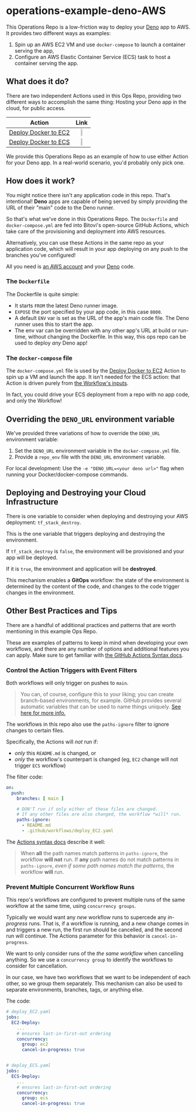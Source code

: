 # operations-example-deno-AWS

This Operations Repo is a low-friction way to deploy your [Deno][1] app to AWS. It provides two different ways as examples:

1. Spin up an AWS EC2 VM and use `docker-compose` to launch a container serving the app,
2. Configure an AWS Elastic Container Service (ECS) task to host a container serving the app.

## What does it do?

There are two independent Actions used in this Ops Repo, providing two different ways to accomplish the same thing: Hosting your Deno app in the cloud, for public access.

| Action | Link |
|:------:|:----:|
| [Deploy Docker to EC2][2]  | <img src="https://github.com/bitovi/operations-example-deno-ec2/assets/8335079/1aaa61a6-e8fc-42b5-b1c8-4466840e6126" height="25%" width="25%" /> |
| [Deploy Docker to ECS][3]  | <img src="https://github.com/bitovi/operations-example-deno-ec2/assets/8335079/bab32753-c6d8-49ba-a5a3-e461ca1162a9" height="25%" width="25%"> |

We provide this Operations Repo as an example of how to use either Action for your Deno app. In a real-world scenario, you'd probably only pick one.

## How does it work?

You might notice there isn't any application code in this repo. That's intentional! **Deno** apps are capable of being served by simply providing the URL of their "main" code to the Deno runner.

So that's what we've done in this Operations Repo. The `Dockerfile` and `docker-compose.yml` are fed into Bitovi's open-source GitHub Actions, which take care of the provisioning and deployment into AWS resources.

Alternatively, you can use these Actions in the same repo as your application code, which will result in your app deploying on any push to the branches you've configured!

All you need is [an AWS account][6] and your [Deno][1] code.

### The `Dockerfile`

The Dockerfile is quite simple:

- It starts `FROM` the latest Deno runner image.
- `EXPOSE` the port specified by your app code, in this case `8000`.
- A default `ENV` var is set as the URL of the app's main code file. The Deno runner uses this to start the app.
- The env var can be overridden with any other app's URL at build or run-time, without changing the Dockerfile. In this way, this ops repo can be used to deploy _any_ Deno app!

### The `docker-compose` file

The `docker-compose.yml` file is used by the [Deploy Docker to EC2][2] Action to spin up a VM and launch the app. It isn't needed for the ECS action: that Action is driven purely from [the Workflow's inputs][4].

In fact, you could drive your ECS deployment from a repo with no app code, and only the Workflow!

## Overriding the `DENO_URL` environment variable

We've provided three variations of how to override the `DENO_URL` environment variable:

1. Set the `DENO_URL` environment variable in the `docker-compose.yml` file.
1. Provide a `repo_env` file with the `DENO_URL` environment variable.

For local development: Use the `-e "DENO_URL=<your deno url>"` flag when running your Docker/docker-compose commands.

## Deploying and Destroying your Cloud Infrastructure

There is one variable to consider when deploying and destroying your AWS deployment: `tf_stack_destroy`.

This is the one variable that triggers deploying and destroying the environment.

If `tf_stack_destroy` is `false`, the environment will be provisioned and your app will be deployed.

If it is `true`, the environment and application will be **destroyed**.

This mechanism enables a **GitOps** workflow: the state of the environment is determined by the content of the code, and changes to the code trigger changes in the environment.

## Other Best Practices and Tips

There are a handful of additional practices and patterns that are worth mentioning in this example Ops Repo. 

These are examples of patterns to keep in mind when developing your own workflows, and there are any number of options and additional features you can apply. Make sure to get familiar with [the GitHub Actions Syntax docs][7].

### Control the Action Triggers with Event Filters

Both workflows will only trigger on pushes to `main`.

> You can, of course, configure this to your liking; you can create branch-based environments, for example. GitHub provides several automatic variables that can be used to name things uniquely. [See here for more info.][8]

The workflows in this repo also use the `paths-ignore` filter to ignore changes to certain files. 

Specifically, the Actions will _not_ run if: 

- _only_ this `README.md` is changed, or
- _only_ the workflow's counterpart is changed (eg, `EC2` change will not trigger `ECS` workflow)

The filter code:

```yaml
on:
  push:
    branches: [ main ]

    # DON'T run if only either of these files are changed.
    # If any other files are also changed, the workflow *will* run.
    paths-ignore:
      - README.md
      - .github/workflows/deploy_EC2.yaml
```

The [Actions syntax docs][5] describe it well:

> When **all** the path names match patterns in `paths-ignore`, the workflow **will not** run. If **any** path names do not match patterns in `paths-ignore`, *even if some path names match the patterns*, the workflow **will** run.

### Prevent Multiple Concurrent Workflow Runs

This repo's workflows are configured to prevent multiple runs of the same workflow at the same time, using `concurrency groups`.

Typically we would want any _new_ workflow runs to supercede any _in-progress_ runs. That is, if a workflow is running, and a new change comes in and triggers a new run, the first run should be cancelled, and the second run will continue. The Actions parameter for this behavior is `cancel-in-progress`.

We want to only consider runs of the _the same workflow_ when cancelling anything. So we use a `concurrency group` to identify the workflows to consider for cancellation.

In our case, we have two workflows that we want to be independent of each other, so we group them separately. This mechanism can also be used to separate environments, branches, tags, or anything else.

The code:

```yaml
# deploy_EC2.yaml
jobs:
  EC2-Deploy:
    ...
    # ensures last-in-first-out ordering
    concurrency:
      group: ec2
      cancel-in-progress: true


# deploy_ECS.yaml
jobs:
  ECS-Deploy:
    ...
    # ensures last-in-first-out ordering
    concurrency:
      group: ecs
      cancel-in-progress: true
```



[1]: https://deno.com/
[2]: https://github.com/bitovi/github-actions-deploy-docker-to-ec2
[3]: https://github.com/bitovi/github-actions-deploy-ecs
[4]: .github/workflows/deploy.yaml#L45
[5]: https://docs.github.com/en/actions/using-workflows/workflow-syntax-for-github-actions#onpushpull_requestpull_request_targetpathspaths-ignore
[6]: https://aws.amazon.com/free
[7]: https://docs.github.com/en/actions/using-workflows/workflow-syntax-for-github-actions
[8]: https://docs.github.com/en/actions/learn-github-actions/variables#default-environment-variables